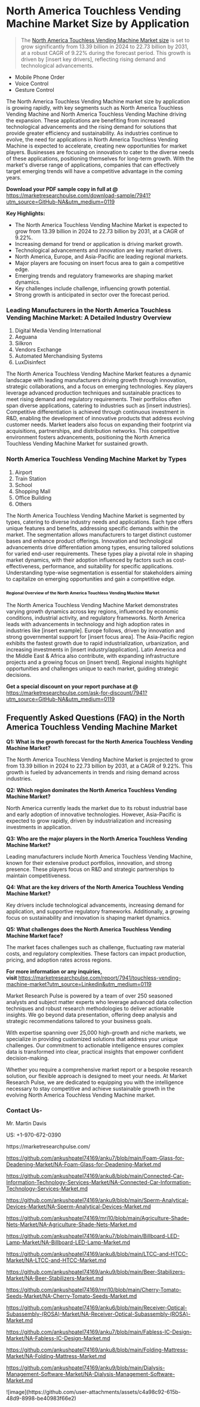 <h1>North America Touchless Vending Machine Market&nbsp;Size by Application</h1><blockquote><p>The <a href="https://marketresearchpulse.com/download-sample/7941?utm_source=GitHub-NA&amp;utm_medium=0119">North America Touchless Vending Machine Market size</a> is set to grow significantly from 13.39 billion in 2024 to 22.73 billion by 2031, at a robust CAGR of 9.22% during the forecast period. This growth is driven by [insert key drivers], reflecting rising demand and technological advancements.</p></blockquote><ul><li>Mobile Phone Order<li> Voice Control<li> Gesture Control</li></ul><p>The North America Touchless Vending Machine market size by application is growing rapidly, with key segments such as North America Touchless Vending Machine and North America Touchless Vending Machine driving the expansion. These applications are benefiting from increased technological advancements and the rising demand for solutions that provide greater efficiency and sustainability. As industries continue to evolve, the need for applications in North America Touchless Vending Machine is expected to accelerate, creating new opportunities for market players. Businesses are focusing on innovation to cater to the diverse needs of these applications, positioning themselves for long-term growth. With the market's diverse range of applications, companies that can effectively target emerging trends will have a competitive advantage in the coming years.</p><p><strong>Download your PDF sample copy in full at @ </strong><a href="https://marketresearchpulse.com/download-sample/7941?utm_source=GitHub-NA&amp;utm_medium=0119">https://marketresearchpulse.com/download-sample/7941?utm_source=GitHub-NA&amp;utm_medium=0119</a></p><p><strong>Key Highlights: </strong></p><ul><li>The North America Touchless Vending Machine Market is expected to grow from 13.39 billion in 2024 to 22.73 billion by 2031, at a CAGR of 9.22%.</li><li>Increasing demand for trend or application is driving market growth.</li><li>Technological advancements and innovation are key market drivers.</li><li>North America, Europe, and Asia-Pacific are leading regional markets.</li><li>Major players are focusing on insert focus area to gain a competitive edge.</li><li>Emerging trends and regulatory frameworks are shaping market dynamics.</li><li>Key challenges include challenge, influencing growth potential.</li><li>Strong growth is anticipated in sector over the forecast period.</li></ul><h3>Leading Manufacturers in the North America Touchless Vending Machine Market: A Detailed Industry Overview</h3><ol><li>Digital Media Vending International</li><li>Aeguana</li><li>Silkron</li><li>Vendors Exchange</li><li>Automated Merchandising Systems</li><li>LuxDisinfect</li></ol><div class="flex max-w-full flex-col flex-grow"><div class="min-h-8 text-message flex w-full flex-col items-end gap-2 whitespace-normal break-words [.text-message+&amp;]:mt-5" dir="auto" data-message-author-role="assistant" data-message-id="fd8432e4-4910-450d-b182-61b7bfb0a01f" data-message-model-slug="gpt-4o"><div class="flex w-full flex-col gap-1 empty:hidden first:pt-[3px]"><div class="markdown prose w-full break-words dark:prose-invert light"><p>The North America Touchless Vending Machine Market features a dynamic landscape with leading manufacturers driving growth through innovation, strategic collaborations, and a focus on emerging technologies. Key players leverage advanced production techniques and sustainable practices to meet rising demand and regulatory requirements. Their portfolios often span diverse applications, catering to industries such as [insert industries]. Competitive differentiation is achieved through continuous investment in R&amp;D, enabling the development of innovative products that address evolving customer needs. Market leaders also focus on expanding their footprint via acquisitions, partnerships, and distribution networks. This competitive environment fosters advancements, positioning the North America Touchless Vending Machine Market for sustained growth.</p></div></div></div></div><h3>North America Touchless Vending Machine Market by Types</h3><ol><li>Airport<li> Train Station<li> School<li> Shopping Mall<li> Office Building<li> Others</li></ol><div class="flex max-w-full flex-col flex-grow"><div class="min-h-8 text-message flex w-full flex-col items-end gap-2 whitespace-normal break-words [.text-message+&amp;]:mt-5" dir="auto" data-message-author-role="assistant" data-message-id="084470be-0bb7-4664-bddf-5156b4f41249" data-message-model-slug="gpt-4o-mini"><div class="flex w-full flex-col gap-1 empty:hidden first:pt-[3px]"><div class="markdown prose w-full break-words dark:prose-invert light"><p>The North America Touchless Vending Machine Market is segmented by types, catering to diverse industry needs and applications. Each type offers unique features and benefits, addressing specific demands within the market. The segmentation allows manufacturers to target distinct customer bases and enhance product offerings. Innovation and technological advancements drive differentiation among types, ensuring tailored solutions for varied end-user requirements. These types play a pivotal role in shaping market dynamics, with their adoption influenced by factors such as cost-effectiveness, performance, and suitability for specific applications. Understanding type-wise segmentation is essential for stakeholders aiming to capitalize on emerging opportunities and gain a competitive edge.</p></div></div></div></div><h3><span style="font-size: 11px;">Regional Overview of the North America Touchless Vending Machine Market</span></h3><div class="flex max-w-full flex-col flex-grow"><div class="min-h-8 text-message flex w-full flex-col items-end gap-2 whitespace-normal break-words [.text-message+&amp;]:mt-5" dir="auto" data-message-author-role="assistant" data-message-id="e9038762-ce64-4e30-91c9-9bd413514231" data-message-model-slug="gpt-4o-mini"><div class="flex w-full flex-col gap-1 empty:hidden first:pt-[3px]"><div class="markdown prose w-full break-words dark:prose-invert light"><p>The North America Touchless Vending Machine Market demonstrates varying growth dynamics across key regions, influenced by economic conditions, industrial activity, and regulatory frameworks. North America leads with advancements in technology and high adoption rates in industries like [insert example]. Europe follows, driven by innovation and strong governmental support for [insert focus area]. The Asia-Pacific region exhibits the fastest growth due to rapid industrialization, urbanization, and increasing investments in [insert industry/application]. Latin America and the Middle East &amp; Africa also contribute, with expanding infrastructure projects and a growing focus on [insert trend]. Regional insights highlight opportunities and challenges unique to each market, guiding strategic decisions.</p></div></div></div></div><p><strong>Get a special discount on your report purchase at @ </strong><a href="https://marketresearchpulse.com/ask-for-discount/7941?utm_source=GitHub-NA&amp;utm_medium=0119">https://marketresearchpulse.com/ask-for-discount/7941?utm_source=GitHub-NA&amp;utm_medium=0119</a></p><h2>Frequently Asked Questions (FAQ) in the North America Touchless Vending Machine Market</h2><p><strong>Q1: What is the growth forecast for the North America Touchless Vending Machine Market?</strong></p><p>The North America Touchless Vending Machine Market is projected to grow from 13.39 billion in 2024 to 22.73 billion by 2031, at a CAGR of 9.22%. This growth is fueled by advancements in trends and rising demand across industries.</p><p><strong>Q2: Which region dominates the North America Touchless Vending Machine Market?</strong></p><p>North America currently leads the market due to its robust industrial base and early adoption of innovative technologies. However, Asia-Pacific is expected to grow rapidly, driven by industrialization and increasing investments in application.</p><p><strong>Q3: Who are the major players in the North America Touchless Vending Machine Market?</strong></p><p>Leading manufacturers include North America Touchless Vending Machine, known for their extensive product portfolios, innovation, and strong presence. These players focus on R&amp;D and strategic partnerships to maintain competitiveness.</p><p><strong>Q4: What are the key drivers of the North America Touchless Vending Machine Market?</strong></p><p>Key drivers include technological advancements, increasing demand for application, and supportive regulatory frameworks. Additionally, a growing focus on sustainability and innovation is shaping market dynamics.</p><p><strong>Q5: What challenges does the North America Touchless Vending Machine Market face?</strong></p><p>The market faces challenges such as challenge, fluctuating raw material costs, and regulatory complexities. These factors can impact production, pricing, and adoption rates across regions.</p><p><strong>For more information or any inquiries, visit&nbsp;</strong><a href="https://marketresearchpulse.com/report/7941/touchless-vending-machine-market?utm_source=Linkedin&utm_medium=0119">https://marketresearchpulse.com/report/7941/touchless-vending-machine-market?utm_source=Linkedin&utm_medium=0119</a></p><p>Market Research Pulse is powered by a team of over 250 seasoned analysts and subject matter experts who leverage advanced data collection techniques and robust research methodologies to deliver actionable insights. We go beyond data presentation, offering deep analysis and strategic recommendations tailored to your business goals.</p><p>With expertise spanning over 25,000 high-growth and niche markets, we specialize in providing customized solutions that address your unique challenges. Our commitment to actionable intelligence ensures complex data is transformed into clear, practical insights that empower confident decision-making.</p><p>Whether you require a comprehensive market report or a bespoke research solution, our flexible approach is designed to meet your needs. At Market Research Pulse, we are dedicated to equipping you with the intelligence necessary to stay competitive and achieve sustainable growth in the evolving North America Touchless Vending Machine market.</p><h3><strong>Contact Us-</strong></h3><p>Mr. Martin Davis</p><p>US: +1-970-672-0390</p><p>https://marketresearchpulse.com/</p><p><a href="https://github.com/ankushpatel74169/anku7/blob/main/Foam-Glass-for-Deadening-Market/NA-Foam-Glass-for-Deadening-Market.md">https://github.com/ankushpatel74169/anku7/blob/main/Foam-Glass-for-Deadening-Market/NA-Foam-Glass-for-Deadening-Market.md</a></p><p><a href="https://github.com/ankushpatel74169/anku8/blob/main/Connected-Car-Information-Technology-Services-Market/NA-Connected-Car-Information-Technology-Services-Market.md">https://github.com/ankushpatel74169/anku8/blob/main/Connected-Car-Information-Technology-Services-Market/NA-Connected-Car-Information-Technology-Services-Market.md</a></p><p><a href="https://github.com/ankushpatel74169/anku9/blob/main/Sperm-Analytical-Devices-Market/NA-Sperm-Analytical-Devices-Market.md">https://github.com/ankushpatel74169/anku9/blob/main/Sperm-Analytical-Devices-Market/NA-Sperm-Analytical-Devices-Market.md</a></p><p><a href="https://github.com/ankushpatel74169/mri10/blob/main/Agriculture-Shade-Nets-Market/NA-Agriculture-Shade-Nets-Market.md">https://github.com/ankushpatel74169/mri10/blob/main/Agriculture-Shade-Nets-Market/NA-Agriculture-Shade-Nets-Market.md</a></p><p><a href="https://github.com/ankushpatel74169/anku7/blob/main/Billboard-LED-Lamp-Market/NA-Billboard-LED-Lamp-Market.md">https://github.com/ankushpatel74169/anku7/blob/main/Billboard-LED-Lamp-Market/NA-Billboard-LED-Lamp-Market.md</a></p><p><a href="https://github.com/ankushpatel74169/anku8/blob/main/LTCC-and-HTCC-Market/NA-LTCC-and-HTCC-Market.md">https://github.com/ankushpatel74169/anku8/blob/main/LTCC-and-HTCC-Market/NA-LTCC-and-HTCC-Market.md</a></p><p><a href="https://github.com/ankushpatel74169/anku9/blob/main/Beer-Stabilizers-Market/NA-Beer-Stabilizers-Market.md">https://github.com/ankushpatel74169/anku9/blob/main/Beer-Stabilizers-Market/NA-Beer-Stabilizers-Market.md</a></p><p><a href="https://github.com/ankushpatel74169/mri10/blob/main/Cherry-Tomato-Seeds-Market/NA-Cherry-Tomato-Seeds-Market.md">https://github.com/ankushpatel74169/mri10/blob/main/Cherry-Tomato-Seeds-Market/NA-Cherry-Tomato-Seeds-Market.md</a></p><p><a href="https://github.com/ankushpatel74169/anku6/blob/main/Receiver-Optical-Subassembly-(ROSA)-Market/NA-Receiver-Optical-Subassembly-(ROSA)-Market.md">https://github.com/ankushpatel74169/anku6/blob/main/Receiver-Optical-Subassembly-(ROSA)-Market/NA-Receiver-Optical-Subassembly-(ROSA)-Market.md</a></p><p><a href="https://github.com/ankushpatel74169/anku7/blob/main/Fabless-IC-Design-Market/NA-Fabless-IC-Design-Market.md">https://github.com/ankushpatel74169/anku7/blob/main/Fabless-IC-Design-Market/NA-Fabless-IC-Design-Market.md</a></p><p><a href="https://github.com/ankushpatel74169/anku8/blob/main/Folding-Mattress-Market/NA-Folding-Mattress-Market.md">https://github.com/ankushpatel74169/anku8/blob/main/Folding-Mattress-Market/NA-Folding-Mattress-Market.md</a></p><p><a href="https://github.com/ankushpatel74169/anku9/blob/main/Dialysis-Management-Software-Market/NA-Dialysis-Management-Software-Market.md">https://github.com/ankushpatel74169/anku9/blob/main/Dialysis-Management-Software-Market/NA-Dialysis-Management-Software-Market.md</a></p>
![image](https://github.com/user-attachments/assets/c4a98c92-615b-48d9-8998-be40983f66e2)
